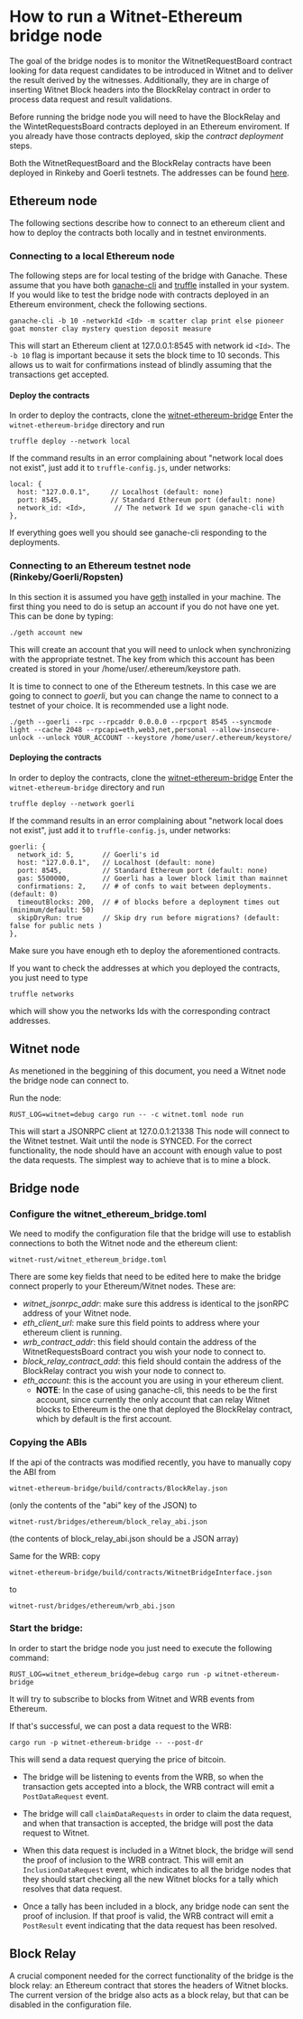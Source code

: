 # How to run a Witnet-Ethereum bridge node

The goal of the bridge nodes is to monitor the WitnetRequestBoard contract looking for data request candidates to be introduced in Witnet and to deliver the result derived by the witnesses. Additionally, they are in charge of inserting Witnet Block headers into the BlockRelay contract in order to process data request and result validations.

Before running the bridge node you will need to have the BlockRelay and the WintetRequestsBoard contracts deployed in an Ethereum enviroment. If you already have those contracts deployed, skip the *contract deployment* steps.

Both the WitnetRequestBoard and the BlockRelay contracts have been deployed in Rinkeby and Goerli testnets. The addresses can be found [here](https://github.com/witnet/witnet-requests-js/blob/master/src/ethereum/addresses.js).

## Ethereum node

The following sections describe how to connect to an ethereum client and how to deploy the contracts both locally and in testnet environments.

### Connecting to a local Ethereum node

The following steps are for local testing of the bridge with Ganache. These assume that you have both [ganache-cli](https://www.trufflesuite.com/ganache) and [truffle](https://www.trufflesuite.com/docs/truffle/getting-started/installation) installed in your system. If you would like to test the bridge node with contracts deployed in an Ethereum environment, check the following sections.

    ganache-cli -b 10 -networkId <Id> -m scatter clap print else pioneer goat monster clay mystery question deposit measure

This will start an Ethereum client at 127.0.0.1:8545 with network id `<Id>`.
The `-b 10` flag is important because it sets the block time to 10 seconds.
This allows us to wait for confirmations instead of blindly assuming that the
transactions get accepted.

#### Deploy the contracts

In order to deploy the contracts, clone the [witnet-ethereum-bridge](https://github.com/witnet/witnet-ethereum-bridge)
Enter the `witnet-ethereum-bridge` directory and run

    truffle deploy --network local

If the command results in an error complaining about "network local does not exist", just add it to `truffle-config.js`, under networks:

    local: {
      host: "127.0.0.1",     // Localhost (default: none)
      port: 8545,            // Standard Ethereum port (default: none)
      network_id: <Id>,       // The network Id we spun ganache-cli with
    },

If everything goes well you should see ganache-cli responding to the deployments.

### Connecting to an Ethereum testnet node (Rinkeby/Goerli/Ropsten)

In this section it is assumed you have [geth](https://github.com/ethereum/go-ethereum/wiki/Installing-Geth) installed in your machine. The first thing you need to do is setup an account if you do not have one yet. This can be done by typing:
    
    ./geth account new

This will create an account that you will need to unlock when synchronizing with the appropriate testnet. The key from which this account has been created is stored in your /home/user/.ethereum/keystore path.

It is time to connect to one of the Ethereum testnets. In this case we are going to connect to *goerli*, but you can change the name to connect to a testnet of your choice. It is recommended use a light node.

    ./geth --goerli --rpc --rpcaddr 0.0.0.0 --rpcport 8545 --syncmode light --cache 2048 --rpcapi=eth,web3,net,personal --allow-insecure-unlock --unlock YOUR_ACCOUNT --keystore /home/user/.ethereum/keystore/

#### Deploying the contracts

In order to deploy the contracts, clone the [witnet-ethereum-bridge](https://github.com/witnet/witnet-ethereum-bridge)
Enter the `witnet-ethereum-bridge` directory and run

    truffle deploy --network goerli

If the command results in an error complaining about "network local does not exist", just add it to `truffle-config.js`, under networks:

    goerli: {
      network_id: 5,       // Goerli's id
      host: "127.0.0.1",   // Localhost (default: none)
      port: 8545,          // Standard Ethereum port (default: none)
      gas: 5500000,        // Goerli has a lower block limit than mainnet
      confirmations: 2,    // # of confs to wait between deployments. (default: 0)
      timeoutBlocks: 200,  // # of blocks before a deployment times out  (minimum/default: 50)
      skipDryRun: true     // Skip dry run before migrations? (default: false for public nets )
    },

Make sure you have enough eth to deploy the aforementioned contracts.

If you want to check the addresses at which you deployed the contracts, you just need to type

    truffle networks

which will show you the networks Ids with the corresponding contract addresses.

## Witnet node
As menetioned in the beggining of this document, you need a Witnet node the bridge node can connect to.

Run the node:

    RUST_LOG=witnet=debug cargo run -- -c witnet.toml node run

This will start a JSONRPC client at 127.0.0.1:21338
This node will connect to the Witnet testnet. Wait until the node is SYNCED.
For the correct functionality, the node should have an account with enough
value to post the data requests. The simplest way to achieve that is to mine
a block.

## Bridge node

### Configure the witnet_ethereum_bridge.toml

We need to modify the configuration file that the bridge will use to establish connections to both the Witnet node and the ethereum client:

    witnet-rust/witnet_ethereum_bridge.toml


There are some key fields that need to be edited here to make the bridge connect properly to your Ethereum/Witnet nodes. These are:

- *witnet_jsonrpc_addr*: make sure this address is identical to the jsonRPC address of your Witnet node.
- *eth_client_url*: make sure this field points to address where your ethereum client is running.
- *wrb_contract_addr*: this field should contain the address of the WitnetRequestsBoard contract you wish your node to connect to.
- *block_relay_contract_add*: this field should contain the address of the BlockRelay contract you wish your node to connect to.
- *eth_account*: this is the account you are using in your ethereum client. 
    - **NOTE**: In the case of using ganache-cli, this needs to be the first account, since currently the only account that can relay Witnet blocks to Ethereum is the one that
    deployed the BlockRelay contract, which by default is the first account.

### Copying the ABIs
If the api of the contracts was modified recently, you have to manually copy
the ABI from

    witnet-ethereum-bridge/build/contracts/BlockRelay.json

(only the contents of the "abi" key of the JSON) to

    witnet-rust/bridges/ethereum/block_relay_abi.json

(the contents of block_relay_abi.json should be a JSON array)

Same for the WRB: copy

    witnet-ethereum-bridge/build/contracts/WitnetBridgeInterface.json

to

    witnet-rust/bridges/ethereum/wrb_abi.json

### Start the bridge:
In order to start the bridge node you just need to execute the following command:

    RUST_LOG=witnet_ethereum_bridge=debug cargo run -p witnet-ethereum-bridge

It will try to subscribe to blocks from Witnet and WRB events from Ethereum.

If that's successful, we can post a data request to the WRB:

    cargo run -p witnet-ethereum-bridge -- --post-dr

This will send a data request querying the price of bitcoin.

* The bridge will be listening to events from the WRB, so when the transaction
gets accepted into a block, the WRB contract will emit a `PostDataRequest` event.

* The bridge will call `claimDataRequests` in order to claim the data request,
and when that transaction is accepted, the bridge will post the data request to
Witnet.

* When this data request is included in a Witnet block, the bridge will send the
proof of inclusion to the WRB contract. This will emit an `InclusionDataRequest`
event, which indicates to all the bridge nodes that they should start checking
all the new Witnet blocks for a tally which resolves that data request.

* Once a tally has been included in a block, any bridge node can sent the proof
of inclusion. If that proof is valid, the WRB contract will emit a `PostResult`
event indicating that the data request has been resolved.

## Block Relay

A crucial component needed for the correct functionality of the bridge is the
block relay: an Ethereum contract that stores the headers of Witnet blocks.
The current version of the bridge also acts as a block relay, but that can be
disabled in the configuration file.
